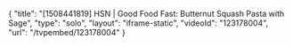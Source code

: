 {
    "title": "[1508441819] HSN | Good Food Fast: Butternut Squash Pasta with Sage",
    "type": "solo",
    "layout": "iframe-static",
    "videoId": "123178004",
    "url": "\/tvpembed\/123178004"
}
